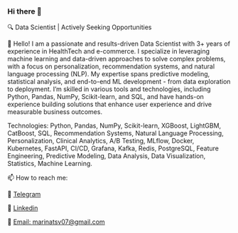 ### Hi there 👋
🔍 Data Scientist | Actively Seeking Opportunities

👋 Hello! I am a passionate and results-driven Data Scientist with 3+ years of experience in HealthTech and e-commerce. I specialize in leveraging machine learning and data-driven approaches to solve complex problems, with a focus on personalization, recommendation systems, and natural language processing (NLP).
My expertise spans predictive modeling, statistical analysis, and end-to-end ML development - from data exploration to deployment. I’m skilled in various tools and technologies, including Python, Pandas, NumPy, Scikit-learn, and SQL, and have hands-on experience building solutions that enhance user experience and drive measurable business outcomes.

Technologies: Python, Pandas, NumPy, Scikit-learn, XGBoost, LightGBM, CatBoost, SQL, Recommendation Systems, Natural Language Processing, Personalization, Clinical Analytics, A/B Testing, MLflow, Docker, Kubernetes, FastAPI, CI/CD, Grafana, Kafka, Redis, PostgreSQL, Feature Engineering, Predictive Modeling, Data Analysis, Data Visualization, Statistics, Machine Learning.

📫 How to reach me:

 💬 [Telegram](t.me/Marina_rudomet)
 
 💬 [Linkedin](https://www.linkedin.com/in/tsvetkova-m/)
 
 💬 [Email: marinatsv07@gmail.com](mailto:marinatsv07@gmail.com) 
<!--
**Marinatsv07/Marinatsv07** is a ✨ _special_ ✨ repository because its `README.md` (this file) appears on your GitHub profile.

Here are some ideas to get you started:

- 🔭 I’m currently working on ...
- 🌱 I’m currently learning ...
- 👯 I’m looking to collaborate on ...
- 🤔 I’m looking for help with ...
- 💬 Ask me about ...
- 📫 How to reach me: ...
- 😄 Pronouns: ...
- ⚡ Fun fact: ...
-->
